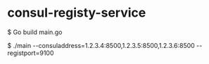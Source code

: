 # consul-registy-service
$ Go build main.go

$ ./main --consuladdress=1.2.3.4:8500,1.2.3.5:8500,1.2.3.6:8500 --registport=9100
